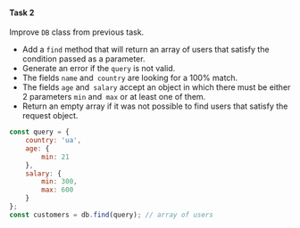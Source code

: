 #### Task 2

Improve `DB` class from previous task.

- Add a `find` method that will return an array of users that satisfy the condition passed as a parameter.
- Generate an error if the `query` is not valid.
- The fields `name` and` country` are looking for a 100% match.
- The fields `age` and` salary` accept an object in which there must be either 2 parameters `min` and` max` or at least one of them.
- Return an empty array if it was not possible to find users that satisfy the request object.

```javascript
const query = {
    country: 'ua',
    age: {
        min: 21
    },
    salary: {
        min: 300,
        max: 600
    }
};
const customers = db.find(query); // array of users
```



